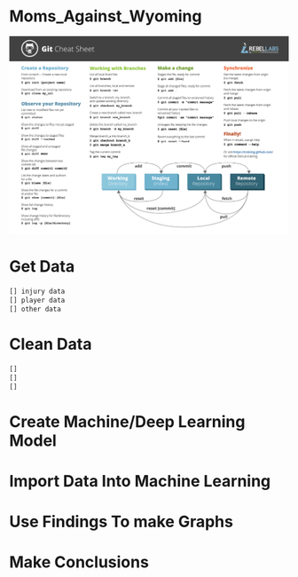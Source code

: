 # Moms_Against_Wyoming
![alt text](GitCommands.png)

# Get Data
    [] injury data
    [] player data
    [] other data

# Clean Data
    []
    []
    []

# Create Machine/Deep Learning Model

# Import Data Into Machine Learning

# Use Findings To make Graphs

# Make Conclusions
